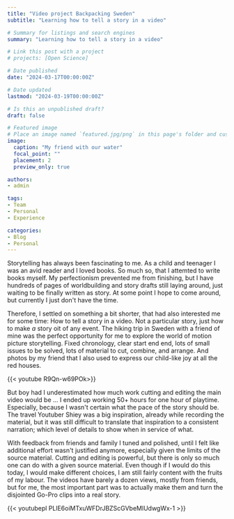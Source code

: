 ```yaml
---
title: "Video project Backpacking Sweden"
subtitle: "Learning how to tell a story in a video"

# Summary for listings and search engines
summary: "Learning how to tell a story in a video"

# Link this post with a project
# projects: [Open Science]

# Date published
date: "2024-03-17T00:00:00Z"

# Date updated
lastmod: "2024-03-19T00:00:00Z"

# Is this an unpublished draft?
draft: false

# Featured image
# Place an image named `featured.jpg/png` in this page's folder and customize its options here.
image:
  caption: "My friend with our water"
  focal_point: ""
  placement: 2
  preview_only: true

authors:
- admin

tags:
- Team
- Personal
- Experience

categories:
- Blog
- Personal
---
```



Storytelling has always been fascinating to me. As a child and teenager I was an avid reader and I loved books. So much so, that I attemted to write books myself. My perfectionism prevented me from finishing, but I have hundreds of pages of worldbuilding and story drafts still laying around, just waiting to be finally written as story. At some point I hope to come around, but currently I just don't have the time.

Therefore, I settled on something a bit shorter, that had also interested me for some time: How to tell a story in a video. Not a particular story, just how to make *a* story oit of any event. The hiking trip in Sweden with a friend of mine was the perfect opportunity for me to explore the world of motion picture storytelling. Fixed chronology, clear start end end, lots of small issues to be solved, lots of material to cut, combine, and arrange. And photos by my friend that I also used to express our child-like joy at all the red houses.

{{< youtube R9Qn-w69POk>}}

But boy had I underestimated how much work cutting and editing the main video would be ... I ended up working 50+ hours for one hour of playtime. Especially, because I wasn't certain what the pace of the story should be. The travel Youtuber Shiey was a big inspiration, already while recording the material, but it was still difficult to translate that inspiration to a consistent narration; which level of details to show when in service of what.

With feedback from friends and family I tuned and polished, until I felt like additional effort wasn't justified anymore, especially given the limits of the source material. Cutting and editing is powerful, but there is only so much one can do with a given source material. Even though if I would do this today, I would make different choices, I am still fairly content with the fruits of my labour. The videos have barely a dozen views, mostly from friends, but for me, the most important part was to actually make them and turn the disjointed Go-Pro clips into a real story.

{{< youtubepl PLlE6oiMTxuWFDrJBZScGVbeMlUdwgWx-1 >}}
